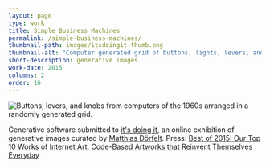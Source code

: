 ```yaml
---
layout: page
type: work
title: Simple Business Machines
permalink: /simple-business-machines/
thumbnail-path: images/itsdoingit-thumb.png
thumbnail-alt: "Computer generated grid of buttons, lights, levers, and knobs from an early computing device from the 1960s"
short-description: generative images
work-date: 2015
columns: 2
order: 16
---
```


<div class="invisible-margin image-grid">
<div class="col-30-block grid-margin-bottom video">
<img src="{{ site.baseurl }}/images/simple-business-machines.jpg" alt="Buttons, levers, and knobs from computers of the 1960s arranged in a randomly generated grid.">
</div>
</div>

Generative software submitted to <a href="http://www.itsdoing.it/">it's doing it</a>, an online exhibition of generative images curated by <a href="http://www.mokafolio.de/">Matthias Dörfelt</a>. Press: <a href="http://hyperallergic.com/263538/best-of-2015-our-top-10-works-of-internet-art/">Best of 2015: Our Top 10 Works of Internet Art</a>, <a href="http://hyperallergic.com/262596/code-based-artworks-that-reinvent-themselves-every-day/">Code-Based Artworks that Reinvent Themselves Everyday</a>